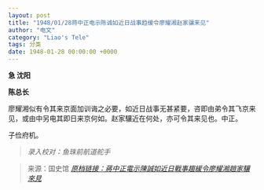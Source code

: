 ```yaml
---
layout: post
title: "1948/01/28蒋中正电示陈诚如近日战事趋缓令廖耀湘赵家骧来见"
author: "电文"
category: "Liao's Tele"
tags: 分类
date: 1948-01-28 00:00:00 +0000
---
```

**急 沈阳**

**陈总长**

廖耀湘似有令其来京面加训诲之必要，如近日战事无甚紧要，咨即由弟令其飞京来见，或由中另电其即日来京何如。赵家驤近在何处，亦可令其来见也。中正。


子俭府机。


> *录入校对：鱼珠前航道舵手*

> 来源：国史馆 [*原档链接：蔣中正電示陳誠如近日戰事趨緩令廖耀湘趙家驤來見*](https://ahonline.drnh.gov.tw/index.php?act=Display/image/5885989de_DwY1#1fl)
